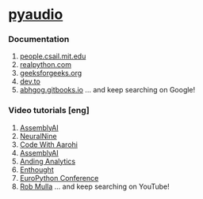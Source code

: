 # [pyaudio](https://github.com/CristiFati/pyaudio)
### Documentation
1. [people.csail.mit.edu](https://people.csail.mit.edu/hubert/pyaudio/)
2. [realpython.com](https://realpython.com/playing-and-recording-sound-python/)
3. [geeksforgeeks.org](https://www.geeksforgeeks.org/how-to-play-and-record-audio-in-python/)
4. [dev.to](https://dev.to/dolbyio/creating-audio-features-with-pyaudio-analysis-4mbp)
5. [abhgog.gitbooks.io](https://abhgog.gitbooks.io/pyaudio-manual/content/)
... and keep searching on Google!
### Video tutorials [eng]
1. [AssemblyAI](https://www.youtube.com/watch?v=n2FKsPt83_A)
2. [NeuralNine](https://www.youtube.com/watch?v=av8E8qLZswU)
3. [Code With Aarohi](https://www.youtube.com/watch?v=jbKJaHw0yo8)
4. [AssemblyAI](https://www.youtube.com/watch?v=I7hlBmn83TY)
5. [Anding Analytics](https://www.youtube.com/watch?v=675teI6-_-g)
6. [Enthought](https://www.youtube.com/watch?v=MhOdbtPhbLU)
7. [EuroPython Conference](https://www.youtube.com/watch?v=IdsrZYZ0TI0)
8. [Rob Mulla](https://www.youtube.com/watch?v=ZqpSb5p1xQo)
... and keep searching on YouTube!